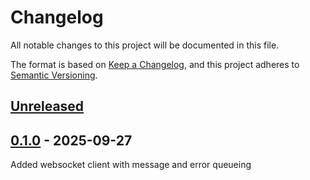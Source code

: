 # Changelog

All notable changes to this project will be documented in this file.

The format is based on [Keep a Changelog](https://keepachangelog.com/en/1.1.0/),
and this project adheres to [Semantic Versioning](https://semver.org/spec/v2.0.0.html).

## [Unreleased](https://github.com/JustinHuPrime/ws-queue-web/compare/v0.1.0...HEAD)

## [0.1.0](https://github.com/JustinHuPrime/ws-queue-web/releases/tag/v0.1.0) - 2025-09-27

Added websocket client with message and error queueing
